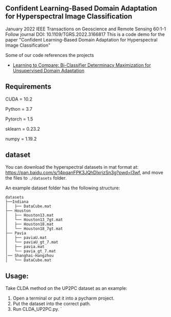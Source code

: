 ## Confident Learning-Based Domain Adaptation for Hyperspectral Image Classification
January 2022 IEEE Transactions on Geoscience and Remote Sensing 60:1-1 Follow journal DOI: 10.1109/TGRS.2022.3166817
This is a code demo for the paper "Confident Learning-Based Domain Adaptation for Hyperspectral Image Classification"

Some of our code references the projects
* [Learning to Compare: Bi-Classifier Determinacy Maximization for Unsupervised Domain Adaptation](https://github.com/BIT-DA/BCDM)


## Requirements
CUDA = 10.2

Python = 3.7 

Pytorch = 1.5 

sklearn = 0.23.2

numpy = 1.19.2

## dataset

You can download the hyperspectral datasets in mat format at: https://pan.baidu.com/s/14pqanFPK3JQhDIxrjzSn3g?pwd=l3wf, and move the files to `./datasets` folder.

An example dataset folder has the following structure:

```
datasets
├──Indiana
│   ├── DataCube.mat
├── Houston
│   ├── Houston13.mat
│   └── Houston13_7gt.mat
│   ├── Houston18.mat
│   └── Houston18_7gt.mat
├── Pavia
│   ├── paviaU.mat
│   └── paviaU_gt_7.mat
│   ├── pavia.mat
│   └── pavia_gt_7.mat
│── Shanghai-Hangzhou
│   └── DataCube.mat
```

## Usage:
Take CLDA method on the UP2PC dataset as an example: 
1. Open a terminal or put it into a pycharm project. 
2. Put the dataset into the correct path. 
3. Run CLDA_UP2PC.py. `

